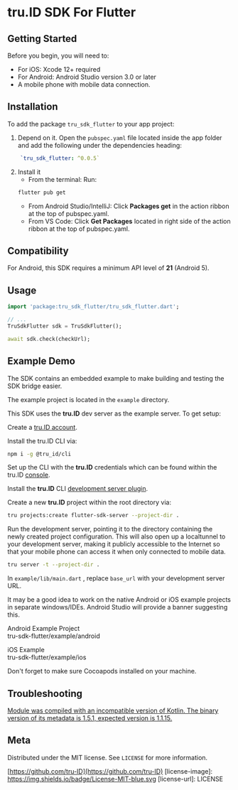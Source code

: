 # tru.ID SDK For Flutter

## Getting Started

Before you begin, you will need to:

- For iOS: Xcode 12+ required
- For Android: Android Studio version 3.0 or later
- A mobile phone with mobile data connection.

## Installation

To add the package `tru_sdk_flutter` to your app project:

1. Depend on it. Open the `pubspec.yaml` file located inside the app folder and add the following under the dependencies heading:

```yaml
	`tru_sdk_flutter: ^0.0.5`
```

2. Install it
   - From the terminal: Run:
   ```bash
   flutter pub get
   ```
   - From Android Studio/IntelliJ: Click **Packages get** in the action ribbon at the top of pubspec.yaml.
   - From VS Code: Click **Get Packages** located in right side of the action ribbon at the top of pubspec.yaml.

## Compatibility

For Android, this SDK requires a minimum API level of **21** (Android 5).

## Usage

```dart
import 'package:tru_sdk_flutter/tru_sdk_flutter.dart';

// ...
TruSdkFlutter sdk = TruSdkFlutter();

await sdk.check(checkUrl);
```

## Example Demo

The SDK contains an embedded example to make building and testing the SDK bridge easier.

The example project is located in the `example` directory.

This SDK uses the **tru.ID** dev server as the example server. To get setup:

Create a [tru.ID account](https://developer.tru.id/signup).

Install the tru.ID CLI via:

```bash
npm i -g @tru_id/cli
```

Set up the CLI with the **tru.ID** credentials which can be found within the tru.ID [console](https://developer.tru.id/console).

Install the **tru.ID** CLI [development server plugin](https://github.com/tru-ID/cli-plugin-dev-server).

Create a new **tru.ID** project within the root directory via:

```bash
tru projects:create flutter-sdk-server --project-dir .
```

Run the development server, pointing it to the directory containing the newly created project configuration. This will also open up a localtunnel to your development server, making it publicly accessible to the Internet so that your mobile phone can access it when only connected to mobile data.

```bash
tru server -t --project-dir .
```

In `example/lib/main.dart` , replace `base_url` with your development server URL.

It may be a good idea to work on the native Android or iOS example projects in separate windows/IDEs. Android Studio will provide a banner suggesting this.

Android Example Project\
tru-sdk-flutter/example/android

iOS Example\
tru-sdk-flutter/example/ios

Don't forget to make sure Cocoapods installed on your machine.


## Troubleshooting

[Module was compiled with an incompatible version of Kotlin. The binary version of its metadata is 1.5.1, expected version is 1.1.15.](https://github.com/flutter/flutter/issues/83834)

## Meta

Distributed under the MIT license. See `LICENSE` for more information.

[https://github.com/tru-ID](https://github.com/tru-ID)
[license-image]: https://img.shields.io/badge/License-MIT-blue.svg
[license-url]: LICENSE
